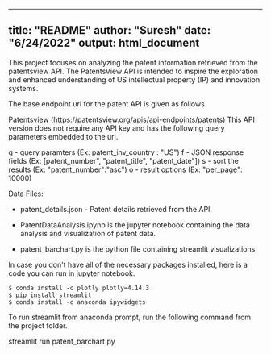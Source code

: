 
---
title: "README"
author: "Suresh"
date: "6/24/2022"
output: html_document
---

This project focuses on analyzing the patent information retrieved from the patentsview API. The PatentsView API is intended to inspire the exploration and enhanced understanding of US intellectual property (IP) and innovation systems.

The base endpoint url for the patent API is given as follows.

Patentsview (https://patentsview.org/apis/api-endpoints/patents)
This API version does not require any API key and has the following query parameters embedded to the url.

q - query paramters (Ex: patent_inv_country : "US")
f - JSON response fields (Ex: [patent_number", "patent_title", "patent_date"])
s - sort the results (Ex: "patent_number":"asc")
o - result options (Ex: "per_page": 10000)

Data Files:

* patent_details.json - Patent details retrieved from the API.

* PatentDataAnalysis.ipynb is the jupyter notebook containing the data analysis and visualization of patent data.

* patent_barchart.py is the python file containing streamlit visualizations.


In case you don't have all of the necessary packages installed, here is a code you can run in jupyter notebook.

```
$ conda install -c plotly plotly=4.14.3
$ pip install streamlit
$ conda install -c anaconda ipywidgets
```

To run streamlit from anaconda prompt, run the following command from the project folder.

streamlit run patent_barchart.py
